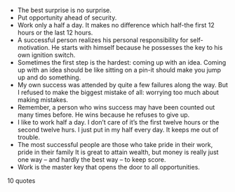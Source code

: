  - The best surprise is no surprise.
 - Put opportunity ahead of security.
 - Work only a half a day. It makes no difference which half-the first 12 hours or the last 12 hours.
 - A successful person realizes his personal responsibility for self-motivation. He starts with himself because he possesses the key to his own ignition switch.
 - Sometimes the first step is the hardest: coming up with an idea. Coming up with an idea should be like sitting on a pin-it should make you jump up and do something.
 - My own success was attended by quite a few failures along the way. But I refused to make the biggest mistake of all: worrying too much about making mistakes.
 - Remember, a person who wins success may have been counted out many times before. He wins because he refuses to give up.
 - I like to work half a day. I don’t care of it’s the first twelve hours or the second twelve hurs. I just put in my half every day. It keeps me out of trouble.
 - The most successful people are those who take pride in their work, pride in their family It is great to attain wealth, but money is really just one way – and hardly the best way – to keep score.
 - Work is the master key that opens the door to all opportunities.

10 quotes
